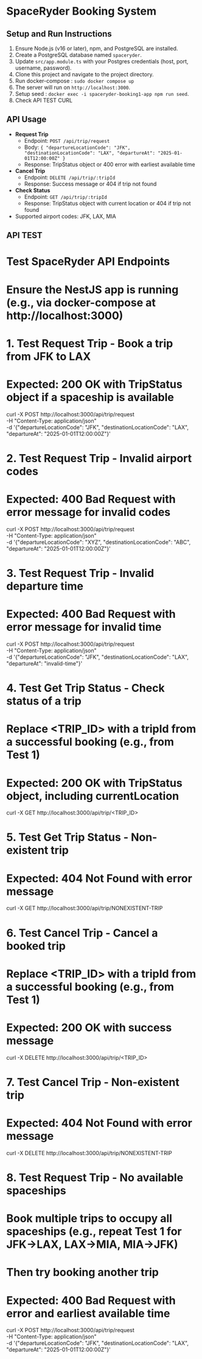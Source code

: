 # SpaceRyder Booking System

## Setup and Run Instructions

1. Ensure Node.js (v16 or later), npm, and PostgreSQL are installed.
2. Create a PostgreSQL database named `spaceryder`.
3. Update `src/app.module.ts` with your Postgres credentials (host, port, username, password).
4. Clone this project and navigate to the project directory.
5. Run docker-compose : `sudo docker compose up`
6. The server will run on `http://localhost:3000`.
7. Setup seed : `docker exec -i spaceryder-booking1-app npm run seed`.
8. Check API TEST CURL

## API Usage

- **Request Trip**
  - Endpoint: `POST /api/trip/request`
  - Body: `{ "departureLocationCode": "JFK", "destinationLocationCode": "LAX", "departureAt": "2025-01-01T12:00:00Z" }`
  - Response: TripStatus object or 400 error with earliest available time
- **Cancel Trip**
  - Endpoint: `DELETE /api/trip/:tripId`
  - Response: Success message or 404 if trip not found
- **Check Status**
  - Endpoint: `GET /api/trip/:tripId`
  - Response: TripStatus object with current location or 404 if trip not found
- Supported airport codes: JFK, LAX, MIA

## API TEST

# Test SpaceRyder API Endpoints

# Ensure the NestJS app is running (e.g., via docker-compose at http://localhost:3000)

# 1. Test Request Trip - Book a trip from JFK to LAX

# Expected: 200 OK with TripStatus object if a spaceship is available

curl -X POST http://localhost:3000/api/trip/request \
 -H "Content-Type: application/json" \
 -d '{"departureLocationCode": "JFK", "destinationLocationCode": "LAX", "departureAt": "2025-01-01T12:00:00Z"}'

# 2. Test Request Trip - Invalid airport codes

# Expected: 400 Bad Request with error message for invalid codes

curl -X POST http://localhost:3000/api/trip/request \
 -H "Content-Type: application/json" \
 -d '{"departureLocationCode": "XYZ", "destinationLocationCode": "ABC", "departureAt": "2025-01-01T12:00:00Z"}'

# 3. Test Request Trip - Invalid departure time

# Expected: 400 Bad Request with error message for invalid time

curl -X POST http://localhost:3000/api/trip/request \
 -H "Content-Type: application/json" \
 -d '{"departureLocationCode": "JFK", "destinationLocationCode": "LAX", "departureAt": "invalid-time"}'

# 4. Test Get Trip Status - Check status of a trip

# Replace <TRIP_ID> with a tripId from a successful booking (e.g., from Test 1)

# Expected: 200 OK with TripStatus object, including currentLocation

curl -X GET http://localhost:3000/api/trip/<TRIP_ID>

# 5. Test Get Trip Status - Non-existent trip

# Expected: 404 Not Found with error message

curl -X GET http://localhost:3000/api/trip/NONEXISTENT-TRIP

# 6. Test Cancel Trip - Cancel a booked trip

# Replace <TRIP_ID> with a tripId from a successful booking (e.g., from Test 1)

# Expected: 200 OK with success message

curl -X DELETE http://localhost:3000/api/trip/<TRIP_ID>

# 7. Test Cancel Trip - Non-existent trip

# Expected: 404 Not Found with error message

curl -X DELETE http://localhost:3000/api/trip/NONEXISTENT-TRIP

# 8. Test Request Trip - No available spaceships

# Book multiple trips to occupy all spaceships (e.g., repeat Test 1 for JFK->LAX, LAX->MIA, MIA->JFK)

# Then try booking another trip

# Expected: 400 Bad Request with error and earliest available time

curl -X POST http://localhost:3000/api/trip/request \
 -H "Content-Type: application/json" \
 -d '{"departureLocationCode": "JFK", "destinationLocationCode": "LAX", "departureAt": "2025-01-01T12:00:00Z"}'
